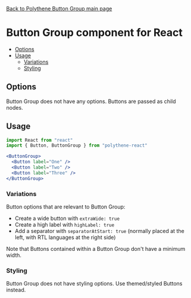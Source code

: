 [Back to Polythene Button Group main page](../button-group.md)

# Button Group component for React

<!-- MarkdownTOC autolink="true" autoanchor="true" bracket="round" levels="1,2,3" -->

- [Options](#options)
- [Usage](#usage)
  - [Variations](#variations)
  - [Styling](#styling)

<!-- /MarkdownTOC -->

<a id="options"></a>
## Options

Button Group does not have any options. Buttons are passed as child nodes.


<a id="usage"></a>
## Usage

~~~jsx
import React from "react"
import { Button, ButtonGroup } from "polythene-react"

<ButtonGroup>
  <Button label="One" />
  <Button label="Two" />
  <Button label="Three" />
</ButtonGroup>
~~~

<a id="variations"></a>
### Variations

Button options that are relevant to Button Group:

* Create a wide button with `extraWide: true`
* Create a high label with `highLabel: true`
* Add a separator with `separatorAtStart: true` (normally placed at the left, with RTL languages at the right side)

Note that Buttons contained within a Button Group don't have a minimum width.


<a id="styling"></a>
### Styling

Button Group does not have styling options. Use themed/styled Buttons instead.
